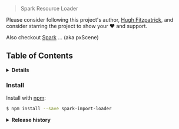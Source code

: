 
> Spark Resource Loader

Please consider following this project's author, [Hugh Fitzpatrick](https://github.com/FitzerIRL), and consider starring the project to show your :heart: and support.

Also checkout [Spark](https://github.com/pxscene/pxCore) ... (aka pxScene)

## Table of Contents

<details>
<summary><strong>Details</strong></summary>

- [Install](#install)
- [What is spark-import-loader?](#what-is-spark-import-loader)
- [Getting started](#getting-started)
  * [Installing spark-import-loader](#installing-spark-import-loader)
  * [Usage](#usage)
- [Documentation](#documentation)
  * [Escaping](#escaping)
- [API](#api)
- [Options](#options)
  * [options.basename](#optionsbasename)

- [About](#about)

</details>

### Install

Install with [npm](https://www.npmjs.com/):

```sh
$ npm install --save spark-import-loader
```

<details>
<summary><strong>Release history</strong></summary>

## History

### key

* `added`: for new features
* `changed`: for changes in existing functionality
* `deprecated`: for once-stable features removed in upcoming releases
* `removed`: for deprecated features removed in this release
* `fixed`: for any bug fixes
* `bumped`: updated dependencies, only minor or higher will be listed.

### [1.0.0](https://github.com/FitzerIRL/spark-import-loader) - 2018-09-12

**Initial Release**

* Initial release of the loader

### Author

**Hugh Fitzpatrick**

* [linkedin/in/hughfitzpatrick](https://www.linkedin.com/in/hugh-fitzpatrick-734b08)
* [github/hughfitzpatrick](https://github.com/FitzerIRL)
* [twitter/hughfitzpatrick](https://twitter.com/binaryblobs)

### License

Copyright © 2018, [Hugh Fitzpatrick](https://github.com/FitzerIRL).
Released under the [MIT License](LICENSE).

***
# spark-import-loader
